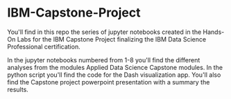 # IBM-Capstone-Project

You'll find in this repo the series of jupyter notebooks created in the Hands-On Labs for the IBM Capstone Project finalizing the IBM Data Science Professional certification.

In the jupyter notebooks numbered from 1-8 you'll find the different analyses from the modules Applied Data Science Capstone modules.
In the python script you'll find the code for the Dash visualization app.
You'll also find the Capstone project powerpoint presentation with a summary the results.
